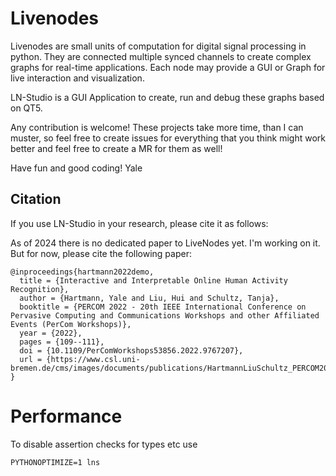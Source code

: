 # Livenodes

Livenodes are small units of computation for digital signal processing in python. They are connected multiple synced channels to create complex graphs for real-time applications. Each node may provide a GUI or Graph for live interaction and visualization.

LN-Studio is a GUI Application to create, run and debug these graphs based on QT5.

Any contribution is welcome! These projects take more time, than I can muster, so feel free to create issues for everything that you think might work better and feel free to create a MR for them as well!

Have fun and good coding!
Yale

## Citation

If you use LN-Studio in your research, please cite it as follows:

As of 2024 there is no dedicated paper to LiveNodes yet. I'm working on it. But for now, please cite the following paper:
```
@inproceedings{hartmann2022demo,
  title = {Interactive and Interpretable Online Human Activity Recognition},
  author = {Hartmann, Yale and Liu, Hui and Schultz, Tanja},
  booktitle = {PERCOM 2022 - 20th IEEE International Conference on Pervasive Computing and Communications Workshops and other Affiliated Events (PerCom Workshops)},
  year = {2022},
  pages = {109--111},
  doi = {10.1109/PerComWorkshops53856.2022.9767207},
  url = {https://www.csl.uni-bremen.de/cms/images/documents/publications/HartmannLiuSchultz_PERCOM2022.pdf},
}
```



# Performance 
To disable assertion checks for types etc use
```
PYTHONOPTIMIZE=1 lns
```
